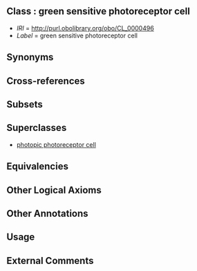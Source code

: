 
## Class : green sensitive photoreceptor cell

 * *IRI* = http://purl.obolibrary.org/obo/CL_0000496
 * *Label* = green sensitive photoreceptor cell

## Synonyms


## Cross-references


## Subsets


## Superclasses

 * [photopic photoreceptor cell](../../CL/90/CL_0000490.md)

## Equivalencies


## Other Logical Axioms


## Other Annotations


## Usage


## External Comments

